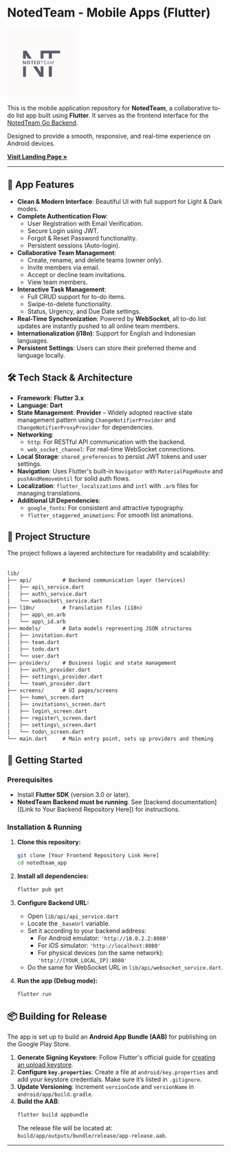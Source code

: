 # NotedTeam - Mobile Apps (Flutter)

<img src="assets/images/LOGO-BG.png" alt="NotedTeam Logo" width="160"/>

This is the mobile application repository for **NotedTeam**, a collaborative to-do list app built using **Flutter**. It serves as the frontend interface for the [NotedTeam Go Backend](https://github.com/Hdytalhayat/NotedTeamBackend).

Designed to provide a smooth, responsive, and real-time experience on Android devices.

[**Visit Landing Page »**](https://hdytalhayat.github.io/NotedTeam/)

---

## 📱 App Features

- **Clean & Modern Interface**: Beautiful UI with full support for Light & Dark modes.
- **Complete Authentication Flow**:
  - User Registration with Email Verification.
  - Secure Login using JWT.
  - Forgot & Reset Password functionality.
  - Persistent sessions (Auto-login).
- **Collaborative Team Management**:
  - Create, rename, and delete teams (owner only).
  - Invite members via email.
  - Accept or decline team invitations.
  - View team members.
- **Interactive Task Management**:
  - Full CRUD support for to-do items.
  - Swipe-to-delete functionality.
  - Status, Urgency, and Due Date settings.
- **Real-Time Synchronization**: Powered by **WebSocket**, all to-do list updates are instantly pushed to all online team members.
- **Internationalization (i18n)**: Support for English and Indonesian languages.
- **Persistent Settings**: Users can store their preferred theme and language locally.

## 🛠️ Tech Stack & Architecture

- **Framework**: **Flutter 3.x**
- **Language**: **Dart**
- **State Management**: **Provider** – Widely adopted reactive state management pattern using `ChangeNotifierProvider` and `ChangeNotifierProxyProvider` for dependencies.
- **Networking**:
  - `http`: For RESTful API communication with the backend.
  - `web_socket_channel`: For real-time WebSocket connections.
- **Local Storage**: `shared_preferences` to persist JWT tokens and user settings.
- **Navigation**: Uses Flutter's built-in `Navigator` with `MaterialPageRoute` and `pushAndRemoveUntil` for solid auth flows.
- **Localization**: `flutter_localizations` and `intl` with `.arb` files for managing translations.
- **Additional UI Dependencies**:
  - `google_fonts`: For consistent and attractive typography.
  - `flutter_staggered_animations`: For smooth list animations.

## 📂 Project Structure

The project follows a layered architecture for readability and scalability:

```

lib/
├── api/          # Backend communication layer (Services)
│   ├── api\_service.dart
│   ├── auth\_service.dart
│   └── websocket\_service.dart
├── l10n/         # Translation files (i18n)
│   ├── app\_en.arb
│   └── app\_id.arb
├── models/       # Data models representing JSON structures
│   ├── invitation.dart
│   ├── team.dart
│   ├── todo.dart
│   └── user.dart
├── providers/    # Business logic and state management
│   ├── auth\_provider.dart
│   ├── settings\_provider.dart
│   └── team\_provider.dart
├── screens/      # UI pages/screens
│   ├── home\_screen.dart
│   ├── invitations\_screen.dart
│   ├── login\_screen.dart
│   ├── register\_screen.dart
│   ├── settings\_screen.dart
│   └── todo\_screen.dart
└── main.dart     # Main entry point, sets up providers and theming

````

## 🚀 Getting Started

### Prerequisites

- Install **Flutter SDK** (version 3.0 or later).
- **NotedTeam Backend must be running**. See [backend documentation]([Link to Your Backend Repository Here]) for instructions.

### Installation & Running

1. **Clone this repository:**
    ```bash
    git clone [Your Frontend Repository Link Here]
    cd notedteam_app
    ```

2. **Install all dependencies:**
    ```bash
    flutter pub get
    ```

3. **Configure Backend URL:**
    - Open `lib/api/api_service.dart`
    - Locate the `_baseUrl` variable.
    - Set it according to your backend address:
        - For Android emulator: `'http://10.0.2.2:8080'`
        - For iOS simulator: `'http://localhost:8080'`
        - For physical devices (on the same network): `'http://[YOUR_LOCAL_IP]:8080'`
    - Do the same for WebSocket URL in `lib/api/websocket_service.dart`.

4. **Run the app (Debug mode):**
    ```bash
    flutter run
    ```

## 📦 Building for Release

The app is set up to build an **Android App Bundle (AAB)** for publishing on the Google Play Store.

1. **Generate Signing Keystore**: Follow Flutter's official guide for [creating an upload keystore](https://docs.flutter.dev/deployment/android#create-an-upload-keystore).
2. **Configure `key.properties`**: Create a file at `android/key.properties` and add your keystore credentials. Make sure it’s listed in `.gitignore`.
3. **Update Versioning**: Increment `versionCode` and `versionName` in `android/app/build.gradle`.
4. **Build the AAB**:
    ```bash
    flutter build appbundle
    ```
    The release file will be located at: `build/app/outputs/bundle/release/app-release.aab`.

---
